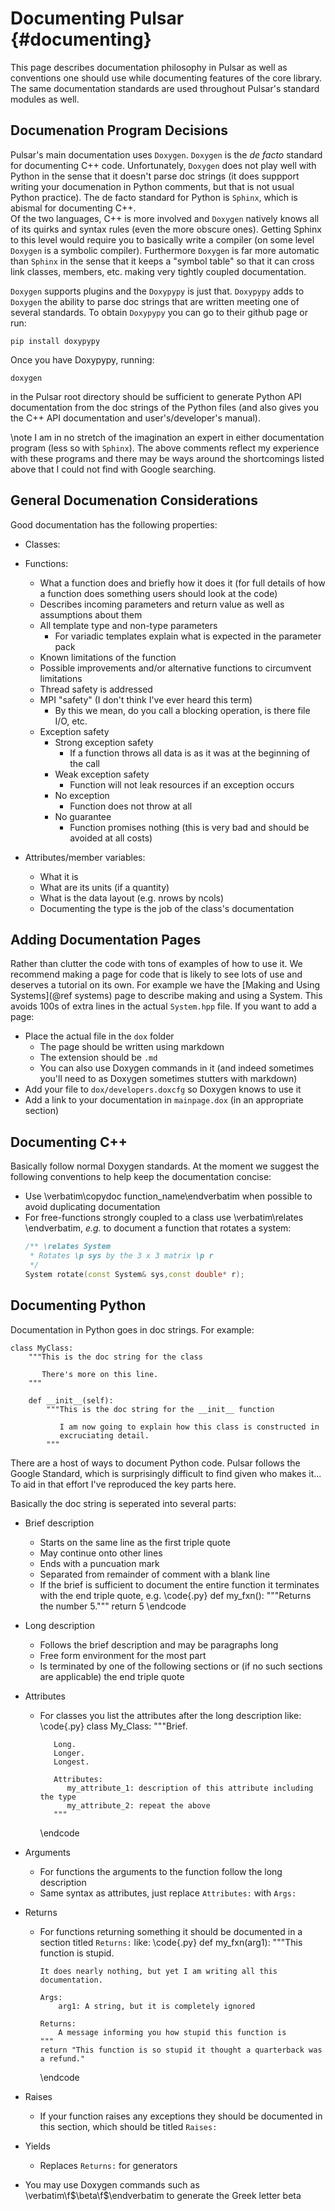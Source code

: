 Documenting Pulsar                                                {#documenting}
==================
This page describes documentation philosophy in Pulsar as well as conventions
one should use while documenting features of the core library.  The same
documentation standards are used throughout Pulsar's standard modules as well.

## Documenation Program Decisions

Pulsar's main documentation uses `Doxygen`.  `Doxygen` is the *de facto* standard 
for
documenting C++ code.  Unfortunately, `Doxygen` does not play well with Python in
the sense that it doesn't parse doc strings (it does suppport writing your
documenation in Python comments, but that is not usual Python practice).  The
de facto standard for Python is `Sphinx`, which is abismal for documenting C++.  
Of the two languages, C++ is more involved and `Doxygen` natively knows all of 
its
quirks and syntax rules (even the more obscure ones).  Getting Sphinx to this
level would require you to basically write a compiler (on some level `Doxygen` 
is
a symbolic compiler).  Furthermore `Doxygen` is far more automatic than `Sphinx` 
in
the sense that it keeps a "symbol table" so that it can cross link classes,
members, etc. making very tightly coupled documentation.  

`Doxygen` supports plugins and the `Doxypypy` is just that.  `Doxypypy` adds to
`Doxygen` the ability to parse doc strings that are written meeting one of 
several
standards.  To obtain `Doxypypy` you can go to their github page or run:
~~~{.sh}
pip install doxypypy
~~~
Once you have Doxypypy, running:
~~~{.sh}
doxygen
~~~
in the Pulsar root directory should be sufficient to generate Python API
documentation from the doc strings of the Python files (and also gives you the
C++ API documentation and user's/developer's manual).

\note I am in no stretch of the imagination an expert in either documentation
program (less so with `Sphinx`).  The above comments reflect my experience with
these programs and there may be ways around the shortcomings listed above that I
could not find with Google searching.

## General Documenation Considerations

Good documentation has the following properties:
- Classes:
  
- Functions:
  - What a function does and briefly how it does it (for full details of
    how a function does something users should look at the code)
  - Describes incoming parameters and return value as well as assumptions about
    them
  - All template type and non-type parameters
    - For variadic templates explain what is expected in the parameter pack
  - Known limitations of the function
  - Possible improvements and/or alternative functions to circumvent limitations
  - Thread safety is addressed
  - MPI "safety" (I don't think I've ever heard this term)
    - By this we mean, do you call a blocking operation, is there file I/O, etc.
  - Exception safety
    - Strong exception safety
      - If a function throws all data is as it was at the beginning of the call
    - Weak exception safety
      - Function will not leak resources if an exception occurs
    - No exception
      - Function does not throw at all
    - No guarantee
      - Function promises nothing (this is very bad and should be avoided at all
        costs)
- Attributes/member variables:
  - What it is
  - What are its units (if a quantity)
  - What is the data layout (e.g. nrows by ncols)
  - Documenting the type is the job of the class's documentation
  

## Adding Documentation Pages

Rather than clutter the code with tons of examples of how to use it.  We
recommend making a page for code that is likely to see lots of use and deserves
a tutorial on its own.  For example we have the 
[Making and Using Systems](@ref systems) page to describe making and using a
System.  This avoids 100s of extra lines in the actual `System.hpp` file.  If
you want to add a page:
- Place the actual file in the `dox` folder
   - The page should be written using markdown
   - The extension should be `.md`
   - You can also use Doxygen commands in it (and indeed sometimes you'll need
     to as Doxygen sometimes stutters with markdown)
- Add your file to `dox/developers.doxcfg` so Doxygen knows to use it
- Add a link to your documentation in `mainpage.dox` (in an appropriate section)

## Documenting C++

Basically follow normal Doxygen standards.  At the moment we suggest the
following conventions to help keep the documentation concise:

- Use \verbatim\copydoc function_name\endverbatim when possible to avoid 
  duplicating documentation
- For free-functions strongly coupled to a class use
  \verbatim\relates <class>\endverbatim, *e.g.* to document a function that
  rotates a system:
  ```.cpp
  /** \relates System
   * Rotates \p sys by the 3 x 3 matrix \p r
   */
  System rotate(const System& sys,const double* r);
  ```

## Documenting Python
Documentation in Python goes in doc strings.  For example:
~~~{.py}
class MyClass:
    """This is the doc string for the class
       
       There's more on this line.
    """
    
    def __init__(self):
        """This is the doc string for the __init__ function
 
           I am now going to explain how this class is constructed in
           excruciating detail.
        """
~~~

There are a host of ways to document Python code.  Pulsar follows the Google
Standard, which is surprisingly difficult to find given who makes it... To aid in
that effort I've reproduced the key parts here.

Basically the doc string is seperated into several parts:

- Brief description 
  - Starts on the same line as the first triple quote
  - May continue onto other lines
  - Ends with a puncuation mark
  - Separated from remainder of comment with a blank line
  - If the brief is sufficient to document the entire function it terminates 
    with the end triple quote, e.g.
    \code{.py}
    def my_fxn():
        """Returns the number 5."""
        return 5
    \endcode
- Long description
  - Follows the brief description and may be paragraphs long
  - Free form environment for the most part
  - Is terminated by one of the following sections or (if no such sections are
    applicable) the end triple quote
- Attributes
  - For classes you list the attributes after the long description like:
       \code{.py}
       class My_Class:
           """Brief.

           Long.
           Longer.
           Longest.
           
           Attributes:
              my_attribute_1: description of this attribute including the type
              my_attribute_2: repeat the above
           """
       \endcode
- Arguments
  - For functions the arguments to the function follow the long description
  - Same syntax as attributes, just replace `Attributes:` with `Args:`
- Returns
  - For functions returning something it should be documented in a section
    titled `Returns:` like:
    \code{.py}
    def my_fxn(arg1):
        """This function is stupid.
  
        It does nearly nothing, but yet I am writing all this documentation.

        Args:
            arg1: A string, but it is completely ignored 

        Returns:
            A message informing you how stupid this function is
        """
        return "This function is so stupid it thought a quarterback was a refund."
    \endcode

- Raises
  - If your function raises any exceptions they should be documented in this
    section, which should be titled `Raises:`
- Yields
  - Replaces `Returns:` for generators
- You may use Doxygen commands such as \verbatim\f$\beta\f$\endverbatim to 
  generate the Greek letter beta



